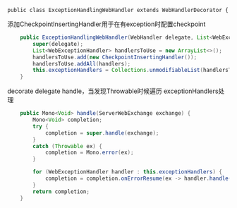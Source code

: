 
`public class ExceptionHandlingWebHandler extends WebHandlerDecorator {`

添加CheckpointInsertingHandler用于在有exception时配置checkpoint

```java
	public ExceptionHandlingWebHandler(WebHandler delegate, List<WebExceptionHandler> handlers) {
		super(delegate);
		List<WebExceptionHandler> handlersToUse = new ArrayList<>();
		handlersToUse.add(new CheckpointInsertingHandler());
		handlersToUse.addAll(handlers);
		this.exceptionHandlers = Collections.unmodifiableList(handlersToUse);
	}
```

decorate delegate handle，当发现Throwable时候遍历
exceptionHandlers处理

```java
	public Mono<Void> handle(ServerWebExchange exchange) {
		Mono<Void> completion;
		try {
			completion = super.handle(exchange);
		}
		catch (Throwable ex) {
			completion = Mono.error(ex);
		}

		for (WebExceptionHandler handler : this.exceptionHandlers) {
			completion = completion.onErrorResume(ex -> handler.handle(exchange, ex));
		}
		return completion;
	}
```